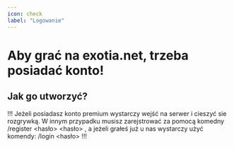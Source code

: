 ```yaml
---
icon: check
label: "Logowanie"
---
```


# Aby grać na exotia.net, trzeba posiadać konto!

## Jak go utworzyć? 

!!! Jeżeli posiadasz konto premium wystarczy wejść na serwer i cieszyć sie rozgrywką. W innym przypadku musisz zarejstrować za pomocą komedny /register <hasło> <hasło> <kod-weryfikacyjny>, a jeżeli grałeś już u nas wystarczy użyć komendy: /login <hasło>
!!!
